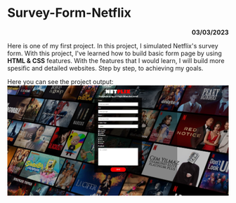# Survey-Form-Netflix

<p style="text-align: right;"><b>03/03/2023</b></p>

Here is one of my first project. In this project, I simulated Netflix's survey form. 
With this project, I've learned how to build basic form page by using **HTML & CSS** features. With the features that I would learn, I will build more spesific and detailed websites. Step by step, to achieving my goals.

Here you can see the project output:
![SurveyForm](/Survey-Form-Netflix/img/surveyform-netflix.JPG)